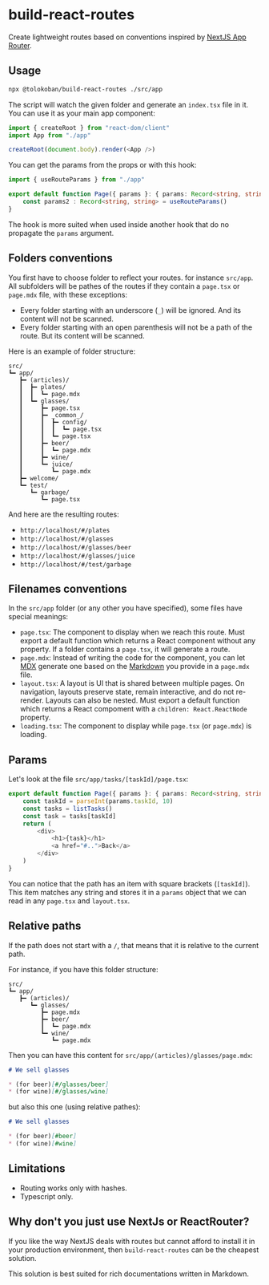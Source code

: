 # build-react-routes

Create lightweight routes based on conventions inspired by
[NextJS App Router](https://nextjs.org/docs/app).

## Usage

```bash
npx @tolokoban/build-react-routes ./src/app
```

The script will watch the given folder and generate an `index.tsx` file in it.
You can use it as your main app component:

```ts
import { createRoot } from "react-dom/client"
import App from "./app"

createRoot(document.body).render(<App />)
```

You can get the params from the props or with this hook:

```ts
import { useRouteParams } from "./app"

export default function Page({ params }: { params: Record<string, string> }) {
    const params2 : Record<string, string> = useRouteParams()
}
```

The hook is more suited when used inside another hook that do no propagate the `params` argument.

## Folders conventions

You first have to choose folder to reflect your routes. for instance `src/app`.
All subfolders will be pathes of the routes if they contain a `page.tsx` or `page.mdx` file, with these exceptions:

* Every folder starting with an underscore (`_`) will be ignored. And its content will not be scanned.
* Every folder starting with an open parenthesis will not be a path of the route. But its content will be scanned.

Here is an example of folder structure:

```text
src/
┗━ app/
   ┣━ (articles)/
   ┃  ┣━ plates/
   ┃  ┃  ┗━ page.mdx
   ┃  ┗━ glasses/
   ┃     ┣━ page.tsx
   ┃     ┣━ _common_/
   ┃     ┃  ┣━ config/
   ┃     ┃  ┃  ┗━ page.tsx
   ┃     ┃  ┗━ page.tsx
   ┃     ┣━ beer/
   ┃     ┃  ┗━ page.mdx
   ┃     ┣━ wine/
   ┃     ┗━ juice/
   ┃        ┗━ page.mdx
   ┣━ welcome/
   ┗━ test/
      ┗━ garbage/
         ┗━ page.tsx
```

And here are the resulting routes:

* `http://localhost/#/plates`
* `http://localhost/#/glasses`
* `http://localhost/#/glasses/beer`
* `http://localhost/#/glasses/juice`
* `http://localhost/#/test/garbage`

## Filenames conventions

In the `src/app` folder (or any other you have specified),
some files have special meanings:

* `page.tsx`: The component to display when we reach this route.
Must export a default function which returns a React component without any property.
If a folder contains a `page.tsx`, it will generate a route.
* `page.mdx`: Instead of writing the code for the component, you can let
[MDX](https://mdxjs.com/) generate one based on the
[Markdown](https://commonmark.org/) you provide in a `page.mdx` file.
* `layout.tsx`: A layout is UI that is shared between multiple pages. On navigation, layouts preserve state, remain interactive, and do not re-render. Layouts can also be nested. Must export a default function which returns a React compoment with a `children: React.ReactNode` property.
* `loading.tsx`: The component to display while `page.tsx` (or `page.mdx`) is loading.

## Params

Let's look at the file `src/app/tasks/[taskId]/page.tsx`:

```ts
export default function Page({ params }: { params: Record<string, string> }) {
    const taskId = parseInt(params.taskId, 10)
    const tasks = listTasks()
    const task = tasks[taskId]
    return (
        <div>
            <h1>{task}</h1>
            <a href="#..">Back</a>
        </div>
    )
}
```

You can notice that the path has an item with square brackets (`[taskId]`).
This item matches any string and stores it in a `params` object that we can read
in any `page.tsx` and `layout.tsx`.

## Relative paths

If the path does not start with a `/`,
that means that it is relative to the current path.

For instance, if you have this folder structure:

```text
src/
┗━ app/
   ┣━ (articles)/
      ┗━ glasses/
         ┣━ page.mdx
         ┣━ beer/
         ┃  ┗━ page.mdx
         ┗━ wine/
            ┗━ page.mdx
```

Then you can have this content for `src/app/(articles)/glasses/page.mdx`:

```md
# We sell glasses

* (for beer)[#/glasses/beer]
* (for wine)[#/glasses/wine]
```

but also this one (using relative pathes):

```md
# We sell glasses

* (for beer)[#beer]
* (for wine)[#wine]
```

## Limitations

* Routing works only with hashes.
* Typescript only.

## Why don't you just use NextJs or ReactRouter?

If you like the way NextJS deals with routes but cannot afford
to install it in your production environment,
then `build-react-routes` can be the cheapest solution.

This solution is best suited for rich documentations written in Markdown.
